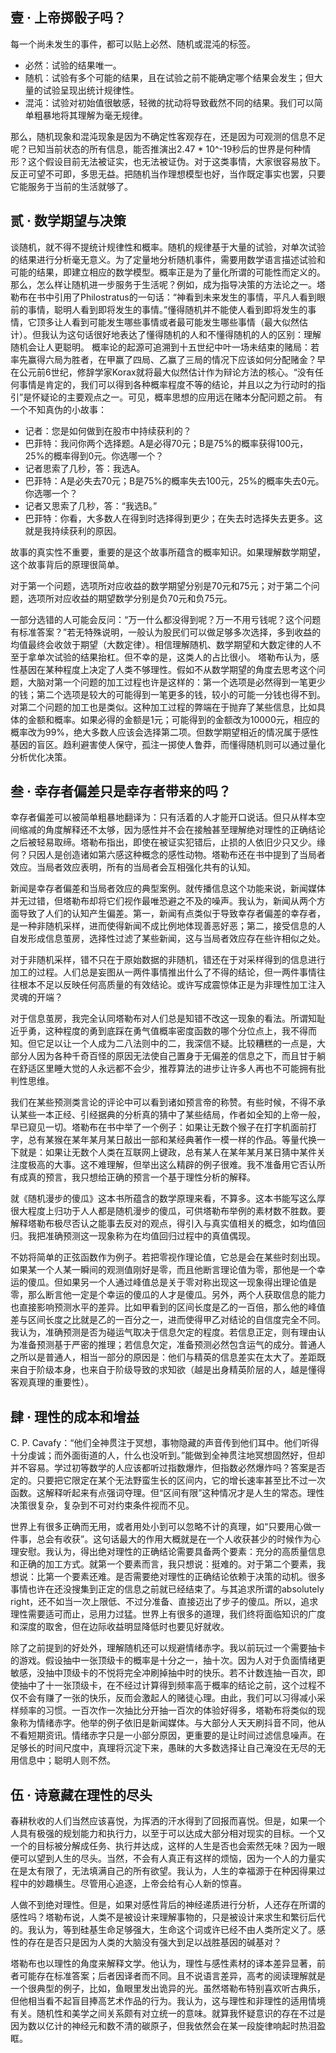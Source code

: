 ## 壹 · 上帝掷骰子吗？

每一个尚未发生的事件，都可以贴上必然、随机或混沌的标签。

+ 必然：试验的结果唯一。
+ 随机：试验有多个可能的结果，且在试验之前不能确定哪个结果会发生；但大量的试验呈现出统计规律性。
+ 混沌：试验对初始值很敏感，轻微的扰动将导致截然不同的结果。我们可以简单粗暴地将其理解为毫无规律。

那么，随机现象和混沌现象是因为不确定性客观存在，还是因为可观测的信息不足呢？已知当前状态的所有信息，能否推演出2.47 * 10^-19秒后的世界是何种情形？这个假设目前无法被证实，也无法被证伪。对于这类事情，大家很容易放下。反正可望不可即，多思无益。把随机当作理想模型也好，当作既定事实也罢，只要它能服务于当前的生活就够了。

## 贰 · 数学期望与决策

谈随机，就不得不提统计规律性和概率。随机的规律基于大量的试验，对单次试验的结果进行分析毫无意义。为了定量地分析随机事件，需要用数学语言描述试验和可能的结果，即建立相应的数学模型。概率正是为了量化所谓的可能性而定义的。那么，怎么样让随机进一步服务于生活呢？例如，成为指导决策的方法论之一。塔勒布在书中引用了Philostratus的一句话：“神看到未来发生的事情，平凡人看到眼前的事情，聪明人看到即将发生的事情。”懂得随机并不能使人看到即将发生的事情，它顶多让人看到可能发生哪些事情或者最可能发生哪些事情（最大似然估计）。但我认为这句话很好地表达了懂得随机的人和不懂得随机的人的区别：理解随机会让人更聪明。
概率论的起源可追溯到十五世纪中叶一场未结束的赌局：若率先赢得六局为胜者，在甲赢了四局、乙赢了三局的情况下应该如何分配赌金？早在公元前6世纪，修辞学家Korax就将最大似然估计作为辩论方法的核心。“没有任何事情是肯定的，我们可以得到各种概率程度不等的结论，并且以之为行动时的指引”是怀疑论的主要观点之一。可见，概率思想的应用远在赌本分配问题之前。
有一个不知真伪的小故事：

+ 记者：您是如何做到在股市中持续获利的？
+ 巴菲特：我问你两个选择题。A是必得70元；B是75%的概率获得100元，25%的概率得到0元。你选哪一个？
+ 记者思索了几秒，答：我选A。
+ 巴菲特：A是必失去70元；B是75%的概率失去100元，25%的概率失去0元。你选哪一个？
+ 记者又思索了几秒，答：“我选B。”
+ 巴菲特：你看，大多数人在得到时选择得到更少；在失去时选择失去更多。这就是我持续获利的原因。

故事的真实性不重要，重要的是这个故事所蕴含的概率知识。如果理解数学期望，这个故事背后的原理很简单。

对于第一个问题，选项所对应收益的数学期望分别是70元和75元；对于第二个问题，选项所对应收益的期望数学分别是负70元和负75元。

一部分选错的人可能会反问：“万一什么都没得到呢？万一不用亏钱呢？这个问题有标准答案？”若无特殊说明，一般认为股民们可以做足够多次选择，多到收益的均值最终会收敛于期望（大数定律）。相信理解随机、数学期望和大数定律的人不至于拿单次试验的结果抬杠。但不幸的是，这类人的占比很小。
塔勒布认为，感性基因在某种程度上决定了人类不够理性。假如不从数学期望的角度去思考这个问题，大脑对第一个问题的加工过程也许是这样的：第一个选项是必然得到一笔更少的钱；第二个选项是较大的可能得到一笔更多的钱，较小的可能一分钱也得不到。对第二个问题的加工也是类似。这种加工过程的弊端在于抛弃了某些信息，比如具体的金额和概率。如果必得的金额是1元；可能得到的金额改为10000元，相应的概率改为99%，绝大多数人应该会选择第二项。但数学期望相近的情况属于感性基因的盲区。趋利避害使人保守，孤注一掷使人鲁莽，而懂得随机则可以通过量化分析优化决策。

## 叁 · 幸存者偏差只是幸存者带来的吗？

幸存者偏差可以被简单粗暴地翻译为：只有活着的人才能开口说话。但只从样本空间缩减的角度解释还不太够，因为感性并不会在接触甚至理解绝对理性的正确结论之后被轻易取缔。塔勒布指出，即使在被证实犯错后，止损的人依旧少只又少。缘何？只因人是创造诸如第六感这种概念的感性动物。塔勒布还在书中提到了当局者效应。当局者效应表明，所有的当局者会互相强化共有的认知。

新闻是幸存者偏差和当局者效应的典型案例。就传播信息这个功能来说，新闻媒体并无过错，但塔勒布却将它们视作最唯恐避之不及的噪声。我认为，新闻从两个方面导致了人们的认知产生偏差。第一，新闻有点类似于导致幸存者偏差的幸存者，是一种非随机采样，进而使得新闻不成比例地体现善恶好恶；第二，接受信息的人自发形成信息茧房，选择性过滤了某些新闻，这与当局者效应存在些许相似之处。

对于非随机采样，错不只在于原始数据的非随机，错还在于对采样得到的信息进行加工的过程。人们总是妄图从一两件事情推出什么了不得的结论，但一两件事情往往根本不足以反映任何高质量的有效结论。或许写成震惊体正是为非理性加工注入灵魂的开端？

对于信息茧房，我完全认同塔勒布对人们总是知错不改这一现象的看法。所谓知耻近乎勇，这种程度的勇到底踩在勇气值概率密度函数的哪个分位点上，我不得而知。但它足以让一个人成为二八法则中的二，我深信不疑。比较糟糕的一点是，大部分人因为各种千奇百怪的原因无法使自己置身于无偏差的信息之下，而且甘于躺在舒适区里睡大觉的人永远都不会少，推荐算法的进步让许多人再也不可能拥有批判性思维。

我们在某些预测类言论的评论中可以看到诸如预言帝的称赞。有些时候，不得不承认某些一本正经、引经据典的分析真的猜中了某些结局，作者如全知的上帝一般，早已窥见一切。塔勒布在书中举了一个例子：如果让无数个猴子在打字机面前打字，总有某猴在某年某月某日敲出一部和某经典著作一模一样的作品。等量代换一下就是：如果让无数个人类在互联网上键政，总有某人在某年某月某日猜中某件关注度极高的大事。这不难理解，但举出这么精辟的例子很难。我不准备用它否认所有成真的预言，我只想给正确的预言一个基于理性分析的解释。

就《随机漫步的傻瓜》这本书所蕴含的数学原理来看，不算多。这本书能写这么厚很大程度上归功于人人都是随机漫步的傻瓜，可供塔勒布举例的素材数不胜数。要解释塔勒布极尽否认之能事去反对的观点，得引入与真实值相关的概念，如均值回归。我把准确预测这一现象称为在均值回归过程中的真值偶现。

不妨将简单的正弦函数作为例子。若把零视作理论值，它总是会在某些时刻出现。如果某一个人某一瞬间的观测值刚好是零，而且他断言理论值为零，那他是一个幸运的傻瓜。但如果另一个人通过峰值总是关于零对称出现这一现象得出理论值是零，那么断言他一定是个幸运的傻瓜的人才是傻瓜。另外，两个人获取信息的能力也直接影响预测水平的差异。比如甲看到的区间长度是乙的一百倍，那么他的峰值差与区间长度之比就是乙的一百分之一，进而使得甲乙对结论的自信度完全不同。我认为，准确预测是否为碰运气取决于信息欠定的程度。若信息正定，则有理由认为准备预测基于严密的推理；若信息欠定，准备预测必然包含运气的成分。普通人之所以是普通人，相当一部分的原因是：他们与精英的信息差实在太大了。差距既来自于阶级本身，也来自于阶级导致的求知欲（越是出身精英阶层的人，越是懂得客观真理的重要性）。

## 肆 · 理性的成本和增益

C. P. Cavafy：“他们全神贯注于冥想，事物隐藏的声音传到他们耳中。他们听得十分虔诚；而外面街道的人，什么也没听到。”能做到全神贯注地冥想固然好，但却并不容易。学过初等数学的人应该都听过指数爆炸，但指数必然爆炸吗？答案是否定的。只要把它限定在某个无法野蛮生长的区间内，它的增长速率甚至比不过一次函数。这解释听起来有点强词夺理。但“区间有限”这种情况才是人生的常态。理性决策很复杂，复杂到不可对约束条件视而不见。

世界上有很多正确而无用，或者用处小到可以忽略不计的真理，如“只要用心做一件事，总会有收获”。这句话最大的作用大概就是在一个人收获甚少的时候作为心理安慰。我认为，得出绝对理性的正确结论需要具备两个要素：充分的高质量信息和正确的加工方式。就第一个要素而言，我只想说：挺难的。对于第二个要素，我想说：比第一个要素还难。是否需要绝对理性的正确结论依赖于决策的动机。很多事情也许在还没搜集到正定的信息之前就已经结束了。与其追求所谓的absolutely right，还不如当一次上限低、不过分准备、直接迈出了步子的傻瓜。所以，追求理性需要适可而止，忌用力过猛。世界上有很多的道理，我们终将面临知识的广度和深度的取舍，但在边际收益明显降低时也要见好就收。

除了之前提到的好处外，理解随机还可以规避情绪赤字。我以前玩过一个需要抽卡的游戏。假设抽中一张顶级卡的概率是十分之一，抽十次。因为人对于负面情绪更敏感，没抽中顶级卡的不悦将完全冲刷掉抽中时的快乐。若不计数连抽一百次，即使抽中了十一张顶级卡，在不经过计算得到频率高于概率的结论之前，这个过程不仅不会有赚了一张的快乐，反而会激起人的赌徒心理。由此，我们可以习得减小采样频率的习惯。一百次作一次抽比分开抽一百次的体验好得多，塔勒布将类似的现象称为情绪赤字。他举的例子依旧是新闻媒体。与大部分人天天刷抖音不同，他从不看短期资讯。情绪赤字只是一小部分原因，更重要的是让时间过滤信息噪声。在足够长的时间尺度中，真理将沉淀下来，愚昧的大多数选择让自己淹没在无尽的无用信息中；聪明人则不然。

## 伍 · 诗意藏在理性的尽头

春耕秋收的人们当然应该喜悦，为挥洒的汗水得到了回报而喜悦。但是，如果一个人具有极强的规划能力和执行力，以至于可以达成大部分相对现实的目标。一个又一个的目标被分解成任务、执行并达成，这样的人生是否也会索然无味？因为一眼便可以望到人生的尽头。当然，不会有人真正有这样的烦恼，因为一个人的力量实在是太有限了，无法填满自己的所有欲望。我认为，人生的幸福源于在种因得果过程中的妙趣横生。尽管用心追逐，上帝会给有心人新的惊喜。

人做不到绝对理性。但是，如果对感性背后的神经递质进行分析，人还存在所谓的感性吗？塔勒布说，人类不是被设计来理解事物的，只是被设计来求生和繁衍后代的。我认为，等到硅基生命足够强大，生命这个词或许已经不由人类所定义了。感性的存在是否只是因为人类的大脑没有强大到足以战胜基因的碱基对？

塔勒布也以理性的角度来解释文学。他认为，理性与感性素材的译本差异显著，前者可能存在标准答案；后者因译者而不同。且不说语言差异，高考的阅读理解就是一个很典型的例子，比如，鱼眼里发出诡异的光。虽然塔勒布特别喜欢听古典乐，但他相当看不起盲目捧高艺术作品的行为。我认为，这与理性和非理性的适用情境有关。随机性和美学之间关系颇有对立统一的意味。就算我怀疑意识的存在不过是因为数以亿计的神经元和数不清的碳原子，但我依然会在某一段旋律响起时热泪盈眶。





